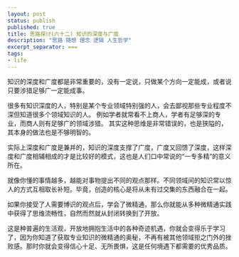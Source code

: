 ```yaml
---
layout: post
status: publish
published: true
title: 思路探讨(六十二) 知识的深度与广度
description: "思路 随想 理念 逻辑 人生哲学"
excerpt_separator: ===
tags:
- life
---
```




知识的深度和广度都是非常重要的，没有一定说，只做某个方向一定能成，或者说只要涉猎足够广一定能成事。

很多有知识深度的人，特别是某个专业领域特别强的人，会去鄙视那些专业程度不深但知道很多个领域知识的人。
例如学者就常看不上商人，学者有足够深的专业，而商人则有足够广的领域涉猎。
其实这种思维是非常错误的，也是狭隘的，其本身的做法也是不够明智的。

实际上深度和广度是兼并的，知识的深度支撑了广度，广度又回馈了深度，这样深度和广度相辅相成的才是比较好的模式，这也是人们口中常说的“一专多精”的意义所在。

就像你懂的事情越多，越能对事物提出不同的观点那样。不同领域间的知识常以惊人的方式互相取长补短。毕竟，创造的核心是将从未有过交集的东西融合在一起。

如果你接受了人需要博识的观点后，学会了微精通，那么你就能从多种微精通实践中获得了思维流畅性，自然而然就从封闭转换到了开放。

这是种普遍的生活观，开放地拥抱生活中的各种奇迹机遇，你就会变得乐于学习了，因为你知道了获取专业知识的微精通的奥秘，不再有被其他领域拒之门外的挫败感。那时你就会变得信心十足、无所畏惧，这是任何境遇下都需要的优秀品质。




